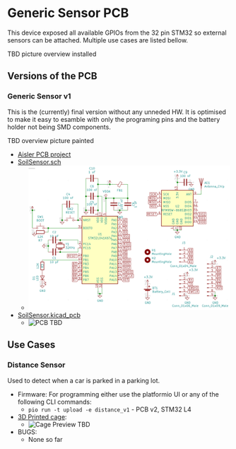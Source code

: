 # Generic Sensor PCB

This device exposed all available GPIOs from the 32 pin STM32 so external sensors can be attached. Multiple use cases are listed bellow.

TBD picture overview installed

## Versions of the PCB

### Generic Sensor v1

This is the (currently) final version without any unneded HW. It is optimised to make it easy to esamble with only the programing pins and the battery holder not being SMD components.

TBD overview picture painted

- [Aisler PCB project](https://aisler.net/p/YFVFQBHD)
- [SoilSensor.sch](KiCad/GenericSensor_v1.sch)
  - ![Schematics Preview](pictures/GenericSensor_v1_schematics.png)
- [SoilSensor.kicad_pcb](KiCad/GenericSensor_v1.kicad_pcb)
  - ![PCB TBD](TBD.jpg)

## Use Cases

### Distance Sensor

Used to detect when a car is parked in a parking lot.

- Firmware:
  For programming either use the platformio UI or any of the following CLI commands:
  - `pio run -t upload -e distance_v1` - PCB v2, STM32 L4
- [3D Printed cage](cages):
  - ![Cage Preview TBD](TBD.jpg)
- BUGS:
  - None so far
